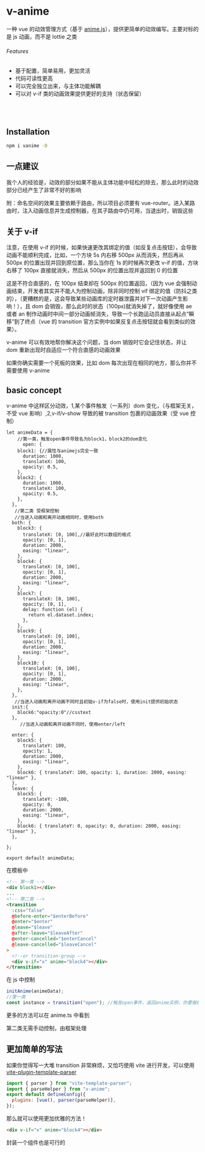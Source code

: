 # v-anime

一种 vue 的动效管理方式（基于 <a href="https://github.com/juliangarnier/anime">anime.js</a>），提供更简单的动效编写。主要对标的是 js 动画，而不是 lottie 之类

###### Features

- 基于配置，简单易用，更加灵活
- 代码可读性更高
- 可以完全独立出来，与主体功能解耦
- 可以对 v-if 类的动画效果提供更好的支持（状态保留）

<br>

<br>

## Installation

```bash
npm i vanime -D
```

## 一点建议

我个人的经验是，动效的部分如果不能从主体功能中轻松的除去，那么此时的动效部分已经产生了非常不好的影响

附：命名空间的效果主要依赖于路由，所以项目必须要有 vue-router。进入某路由时，注入动画信息并生成控制器，在其子路由中仍可用，当退出时，销毁这些

## 关于 v-if

注意，在使用 v-if 的时候，如果快速更改其绑定的值（如反复点击按钮），会导致动画不能顺利完成，比如，一个方块 5s 内右移 500px 从而消失，然后再从 500px 的位置出现并回到原位置，那么当你在 1s 的时候再次更改 v-if 的值，方块右移了 100px 直接就消失，然后从 500px 的位置出现并返回到 0 的位置

这是不符合直感的，在 100px 结束却在 500px 的位置返回，（因为 vue 会强制动画结束，开发者其实并不能人为控制动画，除非同时控制 vif 绑定的值（防抖之类的），（更糟糕的是，这会导致某些动画库的定时器泄露并对下一次动画产生影响！），且 dom 会销毁，那么此时的状态（100px)就消失掉了，就好像使用 ae 或者 an 制作动画时中间一部分动画帧消失，导致一个长跑运动员直接从起点“瞬移”到了终点（vue 的 transition 官方实例中如果反复点击按钮就会看到类似的效果）。

v-anime 可以有效地帮你解决这个问题，当 dom 销毁时它会记住状态，并让 dom 重新出现时自适应一个符合直感的动画效果

如果你确实需要一个死板的效果，比如 dom 每次出现在相同的地方，那么你并不需要使用 v-anime

## basic concept

v-anime 中这样区分动效，1,某个事件触发（一系列）dom 变化，（与框架无关，不受 vue 影响）,2,v-if/v-show 导致的被 transition 包裹的动画效果（受 vue 控制）

```JS
let animeData = {
    //第一类，触发open事件导致名为block1，block2的dom变化
      open: {
    block1: {//属性与animejs完全一致
      duration: 1000,
      translateX: 100,
      opacity: 0.5,
    },
    block2: {
      duration: 1000,
      translateX: 100,
      opacity: 0.5,
    },
  },
   //第二类 受框架控制
   //当进入动画和离开动画相同时，使用both
  both: {
    block3: {
      translateX: [0, 100],//最好此时以数组的格式
      opacity: [0, 1],
      duration: 2000,
      easing: "linear",
    },
    block4: {
      translateX: [0, 100],
      opacity: [0, 1],
      duration: 2000,
      easing: "linear",
    },
    block7: {
      translateX: [0, 100],
      opacity: [0, 1],
      delay: function (el) {
        return el.dataset.index;
      },
    },
    block9: {
      translateX: [0, 100],
      opacity: [0, 1],
      duration: 2000,
      easing: "linear",
    },
    block10: {
      translateX: [0, 100],
      opacity: [0, 1],
      duration: 2000,
      easing: "linear",
    },
  },
   //当进入动画和离开动画不同时且初始v-if为false时，使用init提供初始状态
  init:{
    block6:"opacity:0"//csstext
  },
     //当进入动画和离开动画不同时，使用enter/left

  enter: {
    block5: {
      translateY: 100,
      opacity: 1,
      duration: 2000,
      easing: "linear",
    },
    block6: { translateY: 100, opacity: 1, duration: 2000, easing: "linear" },
  },
  leave: {
    block5: {
      translateY: -100,
      opacity: 0,
      duration: 2000,
      easing: "linear",
    },
    block6: { translateY: 0, opacity: 0, duration: 2000, easing: "linear" },
  },

};

export default animeData;

```

在模板中

```html
<!-- 第一类 -->
<div block1></div>
...
<!-- 第二类 -->
<transition
  :css="false"
  @before-enter="$enterBefore"
  @enter="$enter"
  @leave="$leave"
  @after-leave="$leaveAfter"
  @enter-cancelled="$enterCancel"
  @leave-cancelled="$leaveCancel"
>
  <!--or transition-group -->
  <div v-if="x" anime="block4"></div>
</transition>
```

在 js 中控制

```js
initAnime(animeData);
//第一类
const instance = transition("open"); //触发open事件，返回anime实例，你要做的就是在你需要这个动效的时候，调用它
```

更多的方法可以在 anime.ts 中看到

第二类无需手动控制，由框架处理

## 更加简单的写法

如果你觉得写一大堆 transition 非常麻烦，又恰巧使用 vite 进行开发，可以使用<a href="https://github.com/fgsreally/vite-plugin-template-parser">vite-plugin-template-parser</a>

```js
import { parser } from "vite-template-parser";
import { parseHelper } from "v-anime";
export default defineConfig({
  plugins: [vue(), parser(parseHelper)],
});
```

那么就可以使用更加优雅的方法！

```html
<div v-if="x" anime="block4"></div>
```

封装一个组件也是可行的
